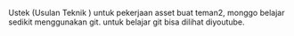 Ustek (Usulan Teknik ) untuk pekerjaan asset
buat teman2, monggo belajar sedikit menggunakan git.
untuk belajar git bisa dilihat diyoutube.